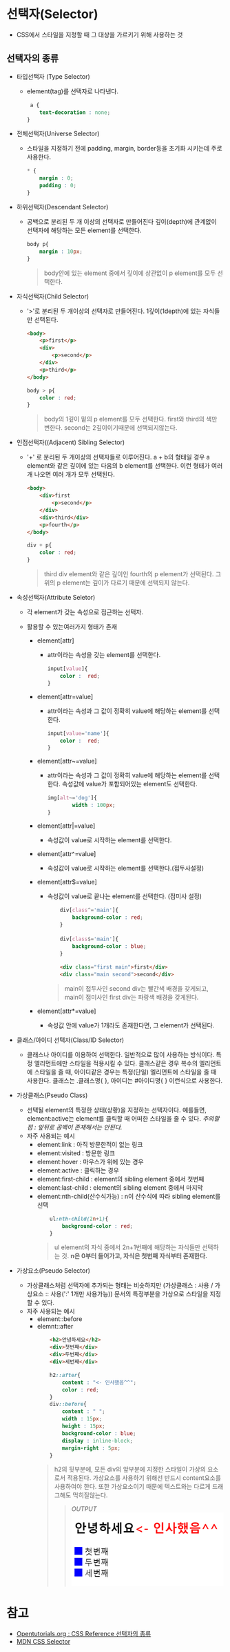 # 선택자(Selector)

-   CSS에서 스타일을 지정할 때 그 대상을 가르키기 위해 사용하는 것

## 선택자의 종류

-   타입선택자 (Type Selector)
    -   element(tag)를 선택자로 나타낸다.
        ```CSS
         a {
            text-decoration : none;
        }
        ```
-   전체선택자(Universe Selector)
    -   스타일을 지정하기 전에 padding, margin, border등을 초기화 시키는데 주로 사용한다.
        ```CSS
        * {
            margin : 0;
            padding : 0;
        }
        ```
-   하위선택자(Descendant Selector)

    -   공백으로 분리된 두 개 이상의 선택자로 만들어진다 깊이(depth)에 관계없이 선택자에 해당하는 모든 element를 선택한다.
        ```CSS
        body p{
            margin : 10px;
        }
        ```
        > body안에 있는 element 중에서 깊이에 상관없이 p element를 모두 선택한다.

-   자식선택자(Child Selector)

    -   '>'로 분리된 두 개이상의 선택자로 만들어진다. 1깊이(1depth)에 있는 자식들만 선택된다.

        ```HTML
        <body>
            <p>first</p>
            <div>
                <p>second</p>
            </div>
            <p>third</p>
        </body>
        ```

        ```CSS
        body > p{
            color : red;
        }
        ```

        > body의 1깊이 밑의 p element를 모두 선택한다.
        > first와 third의 색만 변한다. second는 2깊이이기때문에 선택되지않는다.

-   인접선택자((Adjacent) Sibling Selector)

    -   '+' 로 분리된 두 개이상의 선택자들로 이루어진다. a + b의 형태일 경우 a element와 같은 깊이에 있는 다음의 b element를 선택한다. 이런 형태가 여러 개 나오면 여러 개가 모두 선택된다.
        ```HTML
        <body>
            <div>first
                <p>second</p>
            </div>
            <div>third</div>
            <p>fourth</p>
        </body>
        ```
        ```CSS
        div + p{
            color : red;
        }
        ```
        > third div element와 같은 깊이인 fourth의 p element가 선택된다. 그 위의 p element는 깊이가 다르기 때문에 선택되지 않는다.

-   속성선택자(Attribute Seletor)

    -   각 element가 갖는 속성으로 접근하는 선택자.
    -   활용할 수 있는여러가지 형태가 존재

        -   element[attr]
            -   attr이라는 속성을 갖는 element를 선택한다.
                ```CSS
                input[value]{
                    color :  red;
                }
                ```
        -   element[attr=value]
            -   attr이라는 속성과 그 값이 정확히 value에 해당하는 element를 선택한다.
                ```CSS
                input[value='name']{
                    color :  red;
                }
                ```
        -   element[attr~=value]
            -   attr이라는 속성과 그 값이 정확히 value에 해당하는 element를 선택한다. 속성값에 value가 포함되어있는 element도 선택한다.
                ```CSS
                img[alt~='dog']{
                        width : 100px;
                }
                ```
        -   element[attr|=value]
            -   속성값이 value로 시작하는 element를 선택한다.
        -   element[attr^=value]
            -   속성값이 value로 시작하는 element를 선택한다.(접두사설정)
        -   element[attr$=value]

            -   속성값이 value로 끝나는 element를 선택한다. (접미사 설정)

                ```CSS
                    div[class^='main']{
                        background-color : red;
                    }

                    div[class$='main']{
                        background-color : blue;
                    }
                ```

                ```HTML
                    <div class="first main">first</div>
                    <div class="main second">second</div>
                ```

                > main이 접두사인 second div는 빨간색 배경을 갖게되고, main이 접미사인 first div는 파랑색 배경을 갖게된다.

        -   element[attr*=value]
            -   속성값 안에 value가 1개라도 존재한다면, 그 element가 선택된다.

-   클래스/아이디 선택자(Class/ID Selector)

    -   클래스나 아이디를 이용하여 선택한다. 일반적으로 많이 사용하는 방식이다. 특정 엘리먼트에만 스타일을 적용시킬 수 있다. 클래스같은 경우 복수의 엘리먼트에 스타일을 줄 때, 아이디같은 경우는 특정(단일) 엘리먼트에 스타일을 줄 때 사용한다. 클래스는 .클래스명{ }, 아이디는 #아이디명{ } 이런식으로 사용한다.

-   가상클래스(Pseudo Class)

    -   선택될 element의 특정한 상태(상황)을 지정하는 선택자이다. 예를들면, element:active는 element를 클릭할 때 어떠한 스타일을 줄 수 있다. _주의할 점 : 앞뒤로 공백이 존재해서는 안된다._
    -   자주 사용되는 예시
        -   element:link : 아직 방문한적이 없는 링크
        -   element:visited : 방문한 링크
        -   element:hover : 마우스가 위에 있는 경우
        -   element:active : 클릭하는 경우
        -   element:first-child : element의 sibling element 중에서 첫번째
        -   element:last-child : element의 sibling element 중에서 마지막
        -   element:nth-child(산수식가능) : n이 산수식에 따라 sibling element를 선택
            ```CSS
                ul:nth-child(2n+1){
                    background-color : red;
                }
            ```
            > ul element의 자식 중에서 2n+1번째에 해당하는 자식들만 선택하는 것. **n은 0부터 들어가고, 자식은 첫번째 자식부터 존재한다.**

-   가상요소(Pseudo Selector)
    -   가상클래스처럼 선택자에 추가되는 형태는 비슷하지만 (가상클래스 : 사용 / 가상요소 :: 사용(':' 1개만 사용가능)) 문서의 특정부분을 가상으로 스타일을 지정할 수 있다.
    -   자주 사용되는 예시
        -   element::before
        -   elemnt::after
            ```HTML
                <h2>안녕하세요</h2>
                <div>첫번째</div>
                <div>두번째</div>
                <div>세번째</div>
            ```
            ```CSS
                h2::after{
                    content : "<- 인사했음^^";
                    color : red;
                }
                div::before{
                    content : " ";
                    width : 15px;
                    height : 15px;
                    background-color : blue;
                    display : inline-block;
                    margin-right : 5px;
                }
            ```
            > h2의 뒷부분에, 모든 div의 앞부분에 지정한 스타일이 가상의 요소로서 적용된다. 가상요소를 사용하기 위해선 반드시 content요소를 사용하여야 한다. 또한 가상요소이기 때문에 텍스트와는 다르게 드래그해도 먹히질않는다.
            >
            > > _OUTPUT_ ![pseudo-element](../image/pseudo-element.PNG)

# 참고

-   [Opentutorials.org : CSS Reference 선택자의 종류](https://opentutorials.org/module/484/4150)
-   [MDN CSS Selector ](https://developer.mozilla.org/ko/docs/Glossary/CSS_Selector)
